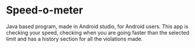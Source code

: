 # Speed-o-meter
Java based program, made in Android studio, for Android users. This app is checking your speed, checking when you are going faster than the selected limit and has a history section for all the violations made.
